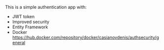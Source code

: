 This is a simple authentication app with:
- JWT token
- Improved security
- Entity Framework
- Docker https://hub.docker.com/repository/docker/casianovdenis/authsecurity/general
